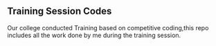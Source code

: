 ## Training Session Codes

Our college conducted Training based on competitive coding,this repo includes all the work done by me during the training session.
